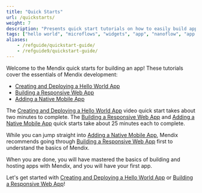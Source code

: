 ```yaml
---
title: "Quick Starts"
url: /quickstarts/
weight: 7
description: "Presents quick start tutorials on how to easily build apps in Studio Pro."
tags: ["hello world", "microflows", "widgets", "app", "nanoflow", "app development"]
aliases:
    - /refguide/quickstart-guide/
    - /refguide9/quickstart-guide/
---
```


Welcome to the Mendix quick starts for building an app! These tutorials cover the essentials of Mendix development:

* [Creating and Deploying a Hello World App](/quickstarts/hello-world/)
* [Building a Responsive Web App](/quickstarts/responsive-web-app/)
* [Adding a Native Mobile App](/quickstarts/native-mobile-app/)

The [Creating and Deploying a Hello World App](/quickstarts/hello-world/) video quick start takes about two minutes to complete. The [Building a Responsive Web App](/quickstarts/responsive-web-app/) and [Adding a Native Mobile App](/quickstarts/native-mobile-app/) quick starts take about 25 minutes each to complete.

While you can jump straight into [Adding a Native Mobile App](/quickstarts/native-mobile-app/), Mendix recommends going through [Building a Responsive Web App](/quickstarts/responsive-web-app/) first to understand the basics of Mendix.

When you are done, you will have mastered the basics of building and hosting apps with Mendix, and you will have your first app.

Let's get started with [Creating and Deploying a Hello World App](/quickstarts/hello-world/) or [Building a Responsive Web App](/quickstarts/responsive-web-app/)!
